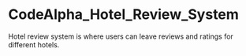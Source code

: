 # CodeAlpha_Hotel_Review_System
Hotel review system is where users can leave reviews and ratings for different hotels.
